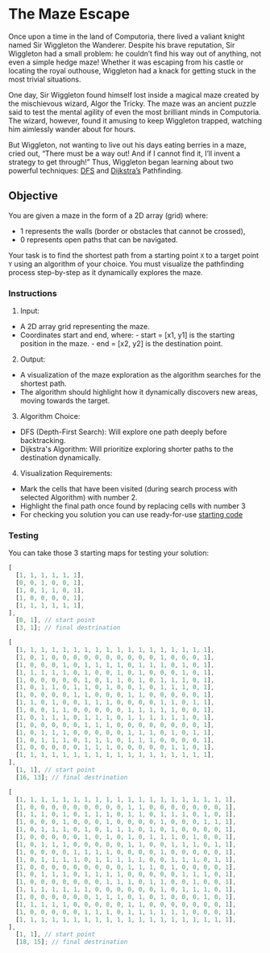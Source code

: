 # The Maze Escape

Once upon a time in the land of Computoria, there lived a valiant knight named Sir Wiggleton the Wanderer. Despite his brave reputation, Sir Wiggleton had a small problem: he couldn’t find his way out of anything, not even a simple hedge maze! Whether it was escaping from his castle or locating the royal outhouse, Wiggleton had a knack for getting stuck in the most trivial situations.

One day, Sir Wiggleton found himself lost inside a magical maze created by the mischievous wizard, Algor the Tricky. The maze was an ancient puzzle said to test the mental agility of even the most brilliant minds in Computoria. The wizard, however, found it amusing to keep Wiggleton trapped, watching him aimlessly wander about for hours.

But Wiggleton, not wanting to live out his days eating berries in a maze, cried out, “There must be a way out! And if I cannot find it, I’ll invent a strategy to get through!” Thus, Wiggleton began learning about two powerful techniques: [DFS](https://en.wikipedia.org/wiki/Depth-first_search) and [Dijkstra’s](https://en.wikipedia.org/wiki/Dijkstra%27s_algorithm) Pathfinding.

## Objective

You are given a maze in the form of a 2D array (grid) where:

- 1 represents the walls (border or obstacles that cannot be crossed),
- 0 represents open paths that can be navigated.

Your task is to find the shortest path from a starting point `X` to a target point `Y` using an algorithm of your choice. You must visualize the pathfinding process step-by-step as it dynamically explores the maze.

### Instructions

1. Input:

- A 2D array grid representing the maze.
- Coordinates start and end, where: - start = [x1, y1] is the starting position in the maze. - end = [x2, y2] is the destination point.

2. Output:

- A visualization of the maze exploration as the algorithm searches for the shortest path.
- The algorithm should highlight how it dynamically discovers new areas, moving towards the target.

3. Algorithm Choice:

- DFS (Depth-First Search): Will explore one path deeply before backtracking.
- Dijkstra's Algorithm: Will prioritize exploring shorter paths to the destination dynamically.

4. Visualization Requirements:

- Mark the cells that have been visited (during search process with selected Algorithm) with number 2.
- Highlight the final path once found by replacing cells with number 3
- For checking you solution you can use ready-for-use [starting code](https://github.com/alem-platform/bootcamp-js/tree/crunch01/crunch01/start)

### Testing

You can take those 3 starting maps for testing your solution:

```js
[
  [1, 1, 1, 1, 1, 1],
  [0, 0, 1, 0, 0, 1],
  [1, 0, 1, 1, 0, 1],
  [1, 0, 0, 0, 0, 1],
  [1, 1, 1, 1, 1, 1],
],
  [0, 1], // start point
  [3, 1]; // final destrination
```

```js
[
  [1, 1, 1, 1, 1, 1, 1, 1, 1, 1, 1, 1, 1, 1, 1, 1, 1, 1],
  [1, 0, 1, 0, 0, 0, 0, 0, 0, 0, 0, 0, 0, 1, 0, 0, 0, 1],
  [1, 0, 0, 0, 1, 0, 1, 1, 1, 1, 0, 1, 1, 1, 0, 1, 0, 1],
  [1, 1, 1, 1, 1, 0, 1, 0, 0, 1, 0, 1, 0, 0, 0, 1, 0, 1],
  [1, 0, 0, 0, 0, 0, 1, 0, 1, 1, 0, 1, 0, 1, 1, 1, 0, 1],
  [1, 0, 1, 1, 0, 1, 1, 0, 1, 0, 0, 1, 0, 1, 1, 1, 0, 1],
  [1, 0, 0, 0, 0, 1, 1, 0, 0, 0, 1, 1, 0, 0, 0, 0, 0, 1],
  [1, 1, 0, 1, 0, 0, 1, 1, 1, 0, 0, 0, 0, 1, 1, 0, 1, 1],
  [1, 0, 0, 1, 1, 0, 0, 0, 0, 0, 1, 1, 1, 1, 1, 0, 0, 1],
  [1, 0, 1, 1, 1, 0, 1, 1, 1, 0, 1, 1, 1, 1, 1, 1, 0, 1],
  [1, 0, 0, 0, 0, 0, 1, 1, 1, 0, 0, 0, 0, 0, 0, 0, 0, 1],
  [1, 0, 1, 1, 1, 0, 0, 0, 0, 0, 1, 1, 1, 0, 1, 0, 1, 1],
  [1, 0, 1, 1, 1, 0, 1, 1, 1, 0, 1, 1, 1, 0, 0, 0, 0, 1],
  [1, 0, 0, 0, 0, 0, 1, 1, 1, 0, 0, 0, 0, 0, 1, 1, 0, 1],
  [1, 1, 1, 1, 1, 1, 1, 1, 1, 1, 1, 1, 1, 1, 1, 1, 1, 1],
],
  [1, 1], // start point
  [16, 13]; // final destrination
```

```js
[
  [1, 1, 1, 1, 1, 1, 1, 1, 1, 1, 1, 1, 1, 1, 1, 1, 1, 1, 1, 1],
  [1, 0, 0, 0, 0, 0, 0, 0, 0, 0, 1, 1, 0, 0, 0, 0, 0, 0, 0, 1],
  [1, 1, 1, 0, 1, 0, 1, 1, 1, 0, 1, 1, 0, 1, 1, 1, 0, 1, 0, 1],
  [1, 0, 0, 0, 1, 0, 0, 0, 1, 0, 0, 0, 0, 1, 0, 0, 0, 1, 1, 1],
  [1, 0, 1, 1, 1, 0, 1, 0, 1, 1, 1, 0, 1, 0, 1, 0, 0, 0, 0, 1],
  [1, 0, 0, 0, 0, 0, 1, 0, 1, 0, 1, 0, 1, 1, 1, 0, 1, 0, 0, 1],
  [1, 0, 1, 1, 1, 0, 0, 0, 0, 0, 1, 1, 0, 0, 1, 1, 1, 0, 1, 1],
  [1, 0, 0, 0, 0, 1, 1, 1, 1, 0, 0, 0, 0, 1, 0, 0, 0, 0, 0, 1],
  [1, 0, 1, 1, 1, 1, 0, 1, 1, 1, 1, 1, 0, 0, 1, 1, 1, 0, 1, 1],
  [1, 0, 0, 0, 0, 0, 0, 0, 0, 0, 1, 1, 1, 0, 1, 0, 0, 0, 0, 1],
  [1, 0, 1, 1, 1, 0, 1, 1, 1, 1, 0, 0, 0, 0, 0, 1, 1, 1, 0, 1],
  [1, 0, 0, 0, 0, 0, 0, 0, 1, 1, 1, 0, 1, 1, 0, 0, 1, 0, 0, 1],
  [1, 1, 1, 1, 1, 1, 1, 0, 0, 0, 0, 0, 0, 1, 0, 1, 1, 1, 0, 1],
  [1, 0, 0, 0, 0, 0, 0, 1, 1, 1, 0, 1, 0, 1, 0, 0, 0, 1, 0, 1],
  [1, 1, 1, 1, 1, 0, 0, 0, 0, 0, 1, 1, 0, 0, 0, 0, 0, 0, 0, 1],
  [1, 0, 0, 0, 0, 0, 1, 1, 1, 0, 1, 1, 1, 1, 1, 1, 0, 0, 0, 1],
  [1, 1, 1, 1, 1, 1, 1, 1, 1, 1, 1, 1, 1, 1, 1, 1, 1, 1, 1, 1],
],
  [1, 1], // start point
  [18, 15]; // final destrination
```
